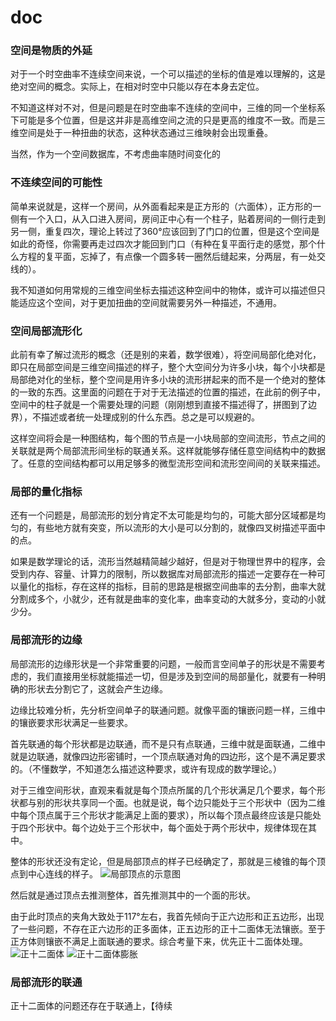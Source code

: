 # doc

### 空间是物质的外延
对于一个时空曲率不连续空间来说，一个可以描述的坐标的值是难以理解的，这是绝对空间的概念。实际上，在相对时空中只能以存在本身去定位。

不知道这样对不对，但是问题是在时空曲率不连续的空间中，三维的同一个坐标系下可能是多个位置，但是这并非是高维空间之流的只是更高的维度不一致。而是三维空间是处于一种扭曲的状态，这种状态通过三维映射会出现重叠。

当然，作为一个空间数据库，不考虑曲率随时间变化的

### 不连续空间的可能性

简单来说就是，这样一个房间，从外面看起来是正方形的（六面体），正方形的一侧有一个入口，从入口进入房间，房间正中心有一个柱子，贴着房间的一侧行走到另一侧，重复四次，理论上转过了360°应该回到了门口的位置，但是这个空间是如此的奇怪，你需要再走过四次才能回到门口（有种在复平面行走的感觉，那个什么方程的复平面，忘掉了，有点像一个圆多转一圈然后缝起来，分两层，有一处交线的）。

我不知道如何用常规的三维空间坐标去描述这种空间中的物体，或许可以描述但只能适应这个空间，对于更加扭曲的空间就需要另外一种描述，不通用。

### 空间局部流形化

此前有幸了解过流形的概念（还是别的来着，数学很难），将空间局部化绝对化，即只在局部空间是三维空间描述的样子，整个大空间分为许多小块，每个小块都是局部绝对化的坐标，整个空间是用许多小块的流形拼起来的而不是一个绝对的整体的一致的东西。这里面的问题在于对于无法描述的位置的描述，在此前的例子中，空间中的柱子就是一个需要处理的问题（刚刚想到直接不描述得了，拼图到了边界），不描述或者统一处理成别的什么东西。总之是可以规避的。

这样空间将会是一种图结构，每个图的节点是一小块局部的空间流形，节点之间的关联就是两个局部流形间坐标的联通关系。这样就能够存储任意空间结构中的数据了。任意的空间结构都可以用足够多的微型流形空间和流形空间间的关联来描述。


### 局部的量化指标
还有一个问题是，局部流形的划分肯定不太可能是均匀的，可能大部分区域都是均匀的，有些地方就有突变，所以流形的大小是可以分割的，就像四叉树描述平面中的点。

如果是数学理论的话，流形当然越精简越少越好，但是对于物理世界中的程序，会受到内存、容量、计算力的限制，所以数据库对局部流形的描述一定要存在一种可以量化的指标，存在这样的指标，目前的思路是根据空间曲率的去分割，曲率大就分割成多个，小就少，还有就是曲率的变化率，曲率变动的大就多分，变动的小就少分。

### 局部流形的边缘
局部流形的边缘形状是一个非常重要的问题，一般而言空间单子的形状是不需要考虑的，我们直接用坐标就能描述一切，但是涉及到空间的局部量化，就要有一种明确的形状去分割它了，这就会产生边缘。

边缘比较难分析，先分析空间单子的联通问题。就像平面的镶嵌问题一样，三维中的镶嵌要求形状满足一些要求。

首先联通的每个形状都是边联通，而不是只有点联通，三维中就是面联通，二维中就是边联通，就像四边形密铺时，一个顶点联通对角的四边形，这个是不满足要求的。（不懂数学，不知道怎么描述这种要求，或许有现成的数学理论。）

对于三维空间形状，直观来看就是每个顶点所属的几个形状满足几个要求，每个形状都与别的形状共享同一个面。也就是说，每个边只能处于三个形状中（因为二维中每个顶点属于三个形状才能满足上面的要求），所以每个顶点最终应该是只能处于四个形状中。每个边处于三个形状中，每个面处于两个形状中，规律体现在其中。

整体的形状还没有定论，但是局部顶点的样子已经确定了，那就是三棱锥的每个顶点到中心连线的样子。
![局部顶点的示意图](https://github.com/Curvature-Membrane-Information-System/doc/assets/47711102/8a7a0c8f-d58d-44ed-bd3e-866a7197815c)

然后就是通过顶点去推测整体，首先推测其中的一个面的形状。

由于此时顶点的夹角大致处于117°左右，我首先倾向于正六边形和正五边形，出现了一些问题，不存在正六边形的正多面体，正五边形的正十二面体无法镶嵌。至于正方体则镶嵌不满足上面联通的要求。综合考量下来，优先正十二面体处理。
![正十二面体](https://github.com/Curvature-Membrane-Information-System/doc/assets/47711102/0d646aa6-6d0b-4f03-883a-de6c9335b90b)
![正十二面体膨胀](https://upload.wikimedia.org/wikipedia/commons/1/1e/Spherical_polyhedron_cube_divide_face_by_2.svg)

### 局部流形的联通
正十二面体的问题还存在于联通上，【待续



